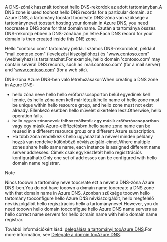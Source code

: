 <span data-ttu-id="3037c-101">A DNS-zónák használt toohost hello DNS-rekordok az adott tartományban.</span><span class="sxs-lookup"><span data-stu-id="3037c-101">A DNS zone is used toohost hello DNS records for a particular domain.</span></span> <span data-ttu-id="3037c-102">az Azure DNS, a tartomány toostart toocreate DNS-zóna van szüksége a tartománynevet.</span><span class="sxs-lookup"><span data-stu-id="3037c-102">toostart hosting your domain in Azure DNS, you need toocreate a DNS zone for that domain name.</span></span> <span data-ttu-id="3037c-103">Ezután a tartománya összes DNS-rekordja ebben a DNS-zónában jön létre.</span><span class="sxs-lookup"><span data-stu-id="3037c-103">Each DNS record for your domain is then created inside this DNS zone.</span></span>

<span data-ttu-id="3037c-104">Hello "contoso.com" tartomány például számos DNS-rekordokat, például "mail.contoso.com" (levelezési kiszolgálóhoz) és "www.contoso.com" (webhelyhez) is tartalmazhat.</span><span class="sxs-lookup"><span data-stu-id="3037c-104">For example, hello domain 'contoso.com' may contain several DNS records, such as 'mail.contoso.com' (for a mail server) and 'www.contoso.com' (for a web site).</span></span>

<span data-ttu-id="3037c-105">DNS-zóna Azure DNS-ben való létrehozásakor:</span><span class="sxs-lookup"><span data-stu-id="3037c-105">When creating a DNS zone in Azure DNS:</span></span>

* <span data-ttu-id="3037c-106">hello zóna neve hello hello erőforráscsoporton belül egyedinek kell lennie, és hello zóna nem kell már létezik.</span><span class="sxs-lookup"><span data-stu-id="3037c-106">hello name of hello zone must be unique within hello resource group, and hello zone must not exist already.</span></span> <span data-ttu-id="3037c-107">Ellenkező esetben hello művelet sikertelen lesz.</span><span class="sxs-lookup"><span data-stu-id="3037c-107">Otherwise, hello operation fails.</span></span>
* <span data-ttu-id="3037c-108">hello egyes zónanevek felhasználhatók egy másik erőforráscsoportban vagy egy másik Azure-előfizetésben.</span><span class="sxs-lookup"><span data-stu-id="3037c-108">hello same zone name can be reused in a different resource group or a different Azure subscription.</span></span>
* <span data-ttu-id="3037c-109">Ha több zóna rendelkezik hello ugyanazzal a névvel minden példány hozzá van rendelve különböző névkiszolgáló-címet.</span><span class="sxs-lookup"><span data-stu-id="3037c-109">Where multiple zones share hello same name, each instance is assigned different name server addresses.</span></span> <span data-ttu-id="3037c-110">Címek csak egy készletét hello regisztrációs konfigurálható.</span><span class="sxs-lookup"><span data-stu-id="3037c-110">Only one set of addresses can be configured with hello domain name registrar.</span></span>

> [!NOTE]
> <span data-ttu-id="3037c-111">Nincs tooown a tartomány neve toocreate ezt a nevet a DNS-zóna Azure DNS-ben.</span><span class="sxs-lookup"><span data-stu-id="3037c-111">You do not have tooown a domain name toocreate a DNS zone with that domain name in Azure DNS.</span></span> <span data-ttu-id="3037c-112">Azonban szüksége tooown hello tartomány tooconfigure hello Azure DNS névkiszolgálóit, hello megfelelő névkiszolgálóit hello regisztrációs hello a tartománynevet.</span><span class="sxs-lookup"><span data-stu-id="3037c-112">However, you do need tooown hello domain tooconfigure hello Azure DNS name servers as hello correct name servers for hello domain name with hello domain name registrar.</span></span>
> 
> <span data-ttu-id="3037c-113">További információkért lásd: [delegálása a tartományi tooAzure DNS](../articles/dns/dns-domain-delegation.md).</span><span class="sxs-lookup"><span data-stu-id="3037c-113">For more information, see [Delegate a domain tooAzure DNS](../articles/dns/dns-domain-delegation.md).</span></span>
